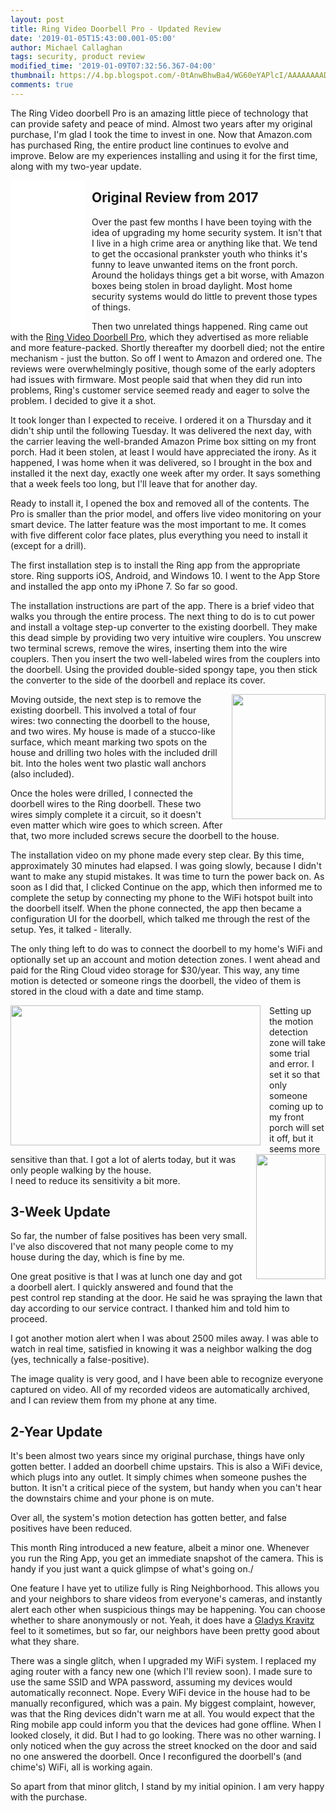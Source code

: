 ```yaml
---
layout: post
title: Ring Video Doorbell Pro - Updated Review
date: '2019-01-05T15:43:00.001-05:00'
author: Michael Callaghan
tags: security, product review
modified_time: '2019-01-09T07:32:56.367-04:00'
thumbnail: https://4.bp.blogspot.com/-0tAnwBhwBa4/WG60eYAPlcI/AAAAAAAADNg/pICdHd1IvqMEJNOcWva-1-FiT0LXBDs0QCPcB/s72-c/IMG_0862.JPG
comments: true
---
```


The Ring Video doorbell Pro is an amazing little piece of technology that can provide safety and peace of mind. Almost two years after my original purchase, I'm glad I took the time to invest in one. Now that Amazon.com has purchased Ring, the entire product line continues to evolve and improve. Below are my experiences installing and using it for the first time, along with my two-year update.

<!--more-->

<iframe style="width:120px;height:240px;margin-right: 10px;" align="left"  marginwidth="0" marginheight="0" scrolling="no" frameborder="0" src="//ws-na.amazon-adsystem.com/widgets/q?ServiceVersion=20070822&OneJS=1&Operation=GetAdHtml&MarketPlace=US&source=ss&ref=as_ss_li_til&ad_type=product_link&tracking_id=walkingriver-20&language=en_US&marketplace=amazon&region=US&placement=B01DM6BDA4&asins=B01DM6BDA4&linkId=63c27da3541cef7389faee6096faf457&show_border=true&link_opens_in_new_window=true"></iframe>


## Original Review from 2017

Over the past few months I have been toying with the idea of upgrading my home security system. It isn't that I live in a high crime area or anything like that. We tend to get the occasional prankster youth who thinks it's funny to leave unwanted items on the front porch. Around the holidays things get a bit worse, with Amazon boxes being stolen in broad daylight. Most home security systems would do little to prevent those types of things.<br />


Then two unrelated things happened. Ring came out with the <a href="https://amzn.to/2iN6GmI" rel="nofollow" target="_blank">Ring Video Doorbell Pro</a>, which they advertised as more reliable and more feature-packed. Shortly thereafter my doorbell died; not the entire mechanism - just the button. So off I went to Amazon and ordered one. The reviews were overwhelmingly positive, though some of the early adopters had issues with firmware. Most people said that when they did run into problems, Ring's customer service seemed ready and eager to solve the problem. I decided to give it a shot.

It took longer than I expected to receive. I ordered it on a Thursday and it didn't ship until the following Tuesday. It was delivered the next day, with the carrier leaving the well-branded Amazon Prime box sitting on my front porch. Had it been stolen, at least I would have appreciated the irony. As it happened, I was home when it was delivered, so I brought in the box and installed it the next day, exactly one week after my order. It says something that a week feels too long, but I'll leave that for another day.


Ready to install it, I opened the box and removed all of the contents. The Pro is smaller than the prior model, and offers live video monitoring on your smart device. The latter feature was the most important to me. It comes with five different color face plates, plus everything you need to install it (except for a drill).


The first installation step is to install the Ring app from the appropriate store. Ring supports iOS, Android, and Windows 10. I went to the App Store and installed the app onto my iPhone 7. So far so good.


The installation instructions are part of the app. There is a brief video that walks you through the entire process. The next thing to do is to cut power and install a voltage step-up converter to the existing doorbell. They make this dead simple by providing two very intuitive wire couplers. You unscrew two terminal screws, remove the wires, inserting them into the wire couplers. Then you insert the two well-labeled wires from the couplers into the doorbell. Using the provided double-sided spongy tape, you then stick the converter to the side of the doorbell and replace its cover.


<a href="https://4.bp.blogspot.com/-0tAnwBhwBa4/WG60eYAPlcI/AAAAAAAADNg/pICdHd1IvqMEJNOcWva-1-FiT0LXBDs0QCPcB/s1600/IMG_0862.JPG" imageanchor="1" style="clear: right; float: right; margin-bottom: 1em; margin-left: 1em;"><img border="0" height="200" src="https://4.bp.blogspot.com/-0tAnwBhwBa4/WG60eYAPlcI/AAAAAAAADNg/pICdHd1IvqMEJNOcWva-1-FiT0LXBDs0QCPcB/s200/IMG_0862.JPG" width="150" /></a>Moving outside, the next step is to remove the existing doorbell. This involved a total of four wires: two connecting the doorbell to the house, and two wires. My house is made of a stucco-like surface, which meant marking two spots on the house and drilling two holes with the included drill bit. Into the holes went two plastic wall anchors (also included).

Once the holes were drilled, I connected the doorbell wires to the Ring doorbell. These two wires simply complete it a circuit, so it doesn't even matter which wire goes to which screen. After that, two more included screws secure the doorbell to the house.


The installation video on my phone made every step clear. By this time, approximately 30 minutes had elapsed. I was going slowly, because I didn't want to make any stupid mistakes. It was time to turn the power back on. As soon as I did that, I clicked Continue on the app, which then informed me to complete the setup by connecting my phone to the WiFi hotspot built into the doorbell itself. When the phone connected, the app then became a configuration UI for the doorbell, which talked me through the rest of the setup. Yes, it talked - literally.


The only thing left to do was to connect the doorbell to my home's WiFi and optionally set up an account and motion detection zones. I went ahead and paid for the Ring Cloud video storage for $30/year. This way, any time motion is detected or someone rings the doorbell, the video of them is stored in the cloud with a date and time stamp.


<a href="https://1.bp.blogspot.com/-UWwqGcUNUGo/WG61oZwZMcI/AAAAAAAADOI/vgClIljzVwUH9-aL7gJpcFIKA87rbaGtQCKgB/s1600/IMG_0863.PNG" imageanchor="1" style="clear: left; float: left; margin-bottom: 1em; margin-right: 1em;"><img border="0" height="224" src="https://1.bp.blogspot.com/-UWwqGcUNUGo/WG61oZwZMcI/AAAAAAAADOI/vgClIljzVwUH9-aL7gJpcFIKA87rbaGtQCKgB/s400/IMG_0863.PNG" width="400" /></a>

<a href="https://2.bp.blogspot.com/-XkV1WYOTF1s/WG6117ep5QI/AAAAAAAADOM/fOfYJ-9DKU8BIOUIgg9XQcTFgH9olIU7gCKgB/s1600/IMG_0864.PNG" imageanchor="1" style="clear: right; float: right; margin-bottom: 1em; margin-left: 1em;"><img border="0" height="200" src="https://2.bp.blogspot.com/-XkV1WYOTF1s/WG6117ep5QI/AAAAAAAADOM/fOfYJ-9DKU8BIOUIgg9XQcTFgH9olIU7gCKgB/s200/IMG_0864.PNG" width="111" /></a>

Setting up the motion detection zone will take some trial and error. I set it so that only someone coming up to my front porch will set it off, but it seems more sensitive than that. I got a lot of alerts today, but it was only people walking by the house. <br />I need to reduce its sensitivity a bit more.

## 3-Week Update

So far, the number of false positives has been very small. I've also discovered that not many people come to my house during the day, which is fine by me.

One great positive is that I was at lunch one day and got a doorbell alert. I quickly answered and found that the pest control rep standing at the door. He said he was spraying the lawn that day according to our service contract. I thanked him and told him to proceed.

I got another motion alert when I was about 2500 miles away. I was able to watch in real time, satisfied in knowing it was a neighbor walking the dog (yes, technically a false-positive).

The image quality is very good, and I have been able to recognize everyone captured on video. All of my recorded videos are automatically archived, and I can review them from my phone at any time.

## 2-Year Update

It's been almost two years since my original purchase, things have only gotten better. I added an doorbell chime upstairs. This is also a WiFi device, which plugs into any outlet. It simply chimes when someone pushes the button. It isn't a critical piece of the system, but handy when you can't hear the downstairs chime and your phone is on mute.

Over all, the system's motion detection has gotten better, and false positives have been reduced. 

This month Ring introduced a new feature, albeit a minor one. Whenever you run the Ring App, you get an immediate snapshot of the camera. This is handy if you just want a quick glimpse of what's going on./

One feature I have yet to utilize fully is Ring Neighborhood. This allows you and your neighbors to share videos from everyone's cameras, and instantly alert each other when suspicious things may be happening. You can choose whether to share anonymously or not. Yeah, it does have a [Gladys Kravitz](http://bewitched.wikia.com/wiki/Gladys_Kravitz) feel to it sometimes, but so far, our neighbors have been pretty good about what they share.

There was a single glitch, when I upgraded my WiFi system. I replaced my aging router with a fancy new one (which I'll review soon). I made sure to use the same SSID and WPA password, assuming my devices would automatically reconnect. Nope. Every WiFi device in the house had to be manually reconfigured, which was a pain. My biggest complaint, however, was that the Ring devices didn't warn me at all. You would expect that the Ring mobile app could inform you that the devices had gone offline. When I looked closely, it did. But I had to go looking. There was no other warning. I only noticed when the guy across the street knocked on the door and said no one answered the doorbell. Once I reconfigured the doorbell's (and chime's) WiFi, all is working again.

So apart from that minor glitch, I stand by my initial opinion. I am very happy with the purchase.
